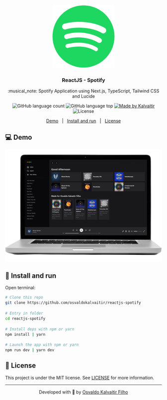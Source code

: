 <h1 align="center">
    <img src="/.github/assets/logo.png"
    width="200px"
    alt="Logo" />
</h1>

<h3 align="center">
  ReactJS - Spotify
</h3>

<p align="center">
  :musical_note: Spotify Application using Next.js, TypeScript, Tailwind CSS and Lucide
</p>

<p align="center">
  <img alt="GitHub language count" src="https://img.shields.io/github/languages/count/osvaldokalvaitir/reactjs-spotify.svg?color=00A83A">

  <img alt="GitHub language top" src="https://img.shields.io/github/languages/top/osvaldokalvaitir/reactjs-spotify.svg?color=00A83A">

  <a href="https://kalvaitir.com/">
    <img alt="Made by Kalvaitir" src="https://img.shields.io/badge/made%20by-Kalvaitir-00A83A">
  </a>

  <img alt="License" src="https://img.shields.io/badge/license-MIT-00A83A">
</p>

<p align="center">
  <a href="#computer-demo">Demo</a>&nbsp;&nbsp;&nbsp;|&nbsp;&nbsp;&nbsp;<a href="#wrench-install-and-run">Install and run</a>&nbsp;&nbsp;&nbsp;|&nbsp;&nbsp;&nbsp;<a href="#memo-license">License</a>
</p>

## :computer: Demo

![Demo](/.github/assets/demo.png)

## :wrench: Install and run

Open terminal:

```sh
# Clone this repo
git clone https://github.com/osvaldokalvaitir/reactjs-spotify

# Entry in folder
cd reactjs-spotify

# Install deps with npm or yarn
npm install | yarn

# Launch the app with npm or yarn
npm run dev | yarn dev
```

## :memo: License

This project is under the MIT license. See [LICENSE](/LICENSE) for more information.

---

<p align="center">
Developed with 💚 by <a href="https://www.linkedin.com/in/osvaldokalvaitir">Osvaldo Kalvaitir Filho</a>
</p>
